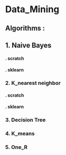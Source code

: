 # Data_Mining

## Algorithms :
## 1. Naive Bayes 
#### . scratch
#### . sklearn
### 2. K_nearest neighbor
#### . scratch
#### . sklearn
### 3. Decision Tree
### 4. K_means
### 5. One_R
